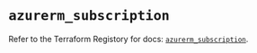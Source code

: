 # `azurerm_subscription`

Refer to the Terraform Registory for docs: [`azurerm_subscription`](https://registry.terraform.io/providers/hashicorp/azurerm/3.57.0/docs/resources/subscription).
